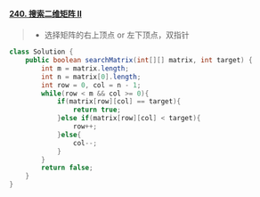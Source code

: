 #### [240. 搜索二维矩阵 II](https://leetcode-cn.com/problems/search-a-2d-matrix-ii/)

> - 选择矩阵的右上顶点 or 左下顶点，双指针 

```java
class Solution {
    public boolean searchMatrix(int[][] matrix, int target) {
        int m = matrix.length;
        int n = matrix[0].length;
        int row = 0, col = n - 1;
        while(row < m && col >= 0){
            if(matrix[row][col] == target){
                return true;
            }else if(matrix[row][col] < target){
                row++;
            }else{
                col--;
            }
        }
        return false;
    }
}
```


